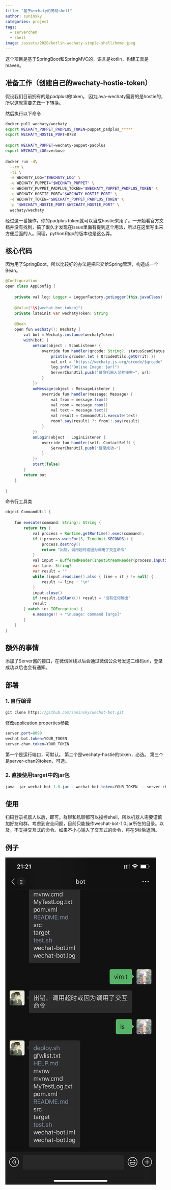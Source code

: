```yaml
---
title: "基于wechaty的简易shell"
author: suninsky
categories: project
tags:
  - serverchen
  - shell
image: /assets/2020/kotlin-wechaty-simple-shell/home.jpeg
---
```


这个项目是基于SpringBoot和SpringMVC的，语言是kotlin，构建工具是maven。

## 准备工作（创建自己的wechaty-hostie-token）

假设我们目前拥有的是padplus的token。
因为java-wechaty需要的是hostie的，所以这就需要先做一下转换。

然后执行以下命令

```bash
docker pull wechaty/wechaty
export WECHATY_PUPPET_PADPLUS_TOKEN=puppet_padplus_*****
export WECHATY_HOSTIE_PORT=8788

export WECHATY_PUPPET=wechaty-puppet-padplus
export WECHATY_LOG=verbose

docker run -d\
  --rm \
  -ti \
  -e WECHATY_LOG="$WECHATY_LOG" \
  -e WECHATY_PUPPET="$WECHATY_PUPPET" \
  -e WECHATY_PUPPET_PADPLUS_TOKEN="$WECHATY_PUPPET_PADPLUS_TOKEN" \
  -e WECHATY_HOSTIE_PORT="$WECHATY_HOSTIE_PORT" \
  -e WECHATY_TOKEN="$WECHATY_PUPPET_PADPLUS_TOKEN" \
  -p "$WECHATY_HOSTIE_PORT:$WECHATY_HOSTIE_PORT" \
  wechaty/wechaty

```

经过这一番操作，你的padplus token就可以当成hostie来用了。一开始看官方文档并没有找到，搞了很久才发现在issue里面有提到这个用法，所以在这里写出来方便后面的人。同理，python和go的版本也是这么弄。

## 核心代码

因为用了SpringBoot，所以比较好的办法是把它交给Spring管理，构造成一个Bean。

```java
@Configuration
open class AppConfig {

    private val log: Logger = LoggerFactory.getLogger(this.javaClass)

    @Value("\${wechat-bot.token}")
    private lateinit var wechatyToken: String

    @Bean
    open fun wechaty(): Wechaty {
        val bot = Wechaty.instance(wechatyToken)
        with(bot) {
            onScan(object : ScanListener {
                override fun handler(qrcode: String?, statusScanStatus: ScanStatus, data: String?) {
                    println(qrcode?.let { QrcodeUtils.getQr(it) })
                    val url = "https://wechaty.js.org/qrcode/$qrcode"
                    log.info("Online Image: $url")
                    ServerChanUtil.push("微信机器人又挂掉啦~", url)
                }
            })
            onMessage(object : MessageListener {
                override fun handler(message: Message) {
                    val from = message.from()
                    val room = message.room()
                    val text = message.text()
                    val result = CommandUtil.execute(text)
                    room?.say(result) ?: from!!.say(result)
                }
            })
            onLogin(object : LoginListener {
                override fun handler(self: ContactSelf) {
                    ServerChanUtil.push("登录成功~")
                }
            })
            start(false)
        }
        return bot
    }

}
```

命令行工具类

```java
object CommandUtil {

    fun execute(command: String): String {
        return try {
            val process = Runtime.getRuntime().exec(command);
            if (!process.waitFor(5, TimeUnit.SECONDS)) {
                process.destroy()
                return "出错，调用超时或因为调用了交互命令"
            }
            val input = BufferedReader(InputStreamReader(process.inputStream))
            var line: String?
            var result = ""
            while (input.readLine().also { line = it } != null) {
                result += line + "\n"
            }
            input.close()
            if (result.isBlank()) result = "没有任何输出"
            result
        } catch (e: IOException) {
            e.message!! + "\nusage: command [args]"
        }
    }
}
```

## 额外的事情

添加了Server酱的接口，在微信掉线以后会通过微信公众号发送二维码url，登录成功以后也会有通知。

## 部署

### 1. 自行编译

```java
git clone https://github.com/suninsky/wechat-bot.git
```

修改application.properties参数

```java
server.port=8090
wechat-bot.token=YOUR_TOKEN
server-chan.token=YOUR_TOKEN
```

第一个是运行端口，可默认。
第二个是wechaty-hostie的token，必选。
第三个是server-chan的token，可选。

### 2.  直接使用target中的jar包

```java
java -jar wechat-bot-1.0.jar --wechat-bot.token=YOUR_TOKEN  --server-chan.token=YOUR_TOKEN
```

## 使用

扫码登录机器人以后，即可。群聊和私聊都可以操控shell，所以机器人需要谨慎加好友和群。考虑到安全问题，目前只能操作wechat-bot-1.0.jar所在的目录。以及，不支持交互式的命令。如果不小心输入了交互式的命令，将在5秒后返回。

## 例子

![example](/assets/2020/kotlin-wechaty-simple-shell/example.png)
